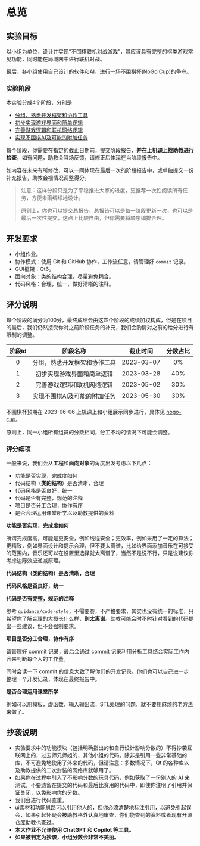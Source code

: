 # 总览

## 实验目标

以小组为单位，设计并实现“不围棋联机对战游戏”，其应该具有完整的棋类游戏常见功能，同时能在局域网中进行联机对战。

最后，各小组使用自己设计的软件和AI，进行一场不围棋杯(NoGo Cup)的争夺。

### 实验阶段

本实验分成4个阶段，分别是
- [分组，熟悉开发框架和协作工具](./2.1-stage0.md)
- [初步实现游戏界面和简单逻辑](./2.2-stage1.md)
- [完善游戏逻辑和联机网络逻辑](./2.3-stage2.md)
- [实现不围棋AI及可能的附加任务](./2.4-stage3.md)

每个阶段，你需要在指定的截止日期前，提交阶段报告，**并在上机课上找助教进行检查**，如有问题，助教会当场反馈，请修正后体现在当阶段报告中。

如内容在未来有所修改，可以一同体现在最后一次的阶段报告中，或单独提交一份补充报告，助教会视情况调整得分。

> 注意：这样分段只是为了平稳推进大家的进度，更推荐一次性阅读所有任务，方便~~未雨绸缪地~~设计。
>
> 原则上，你也可以提交总报告，总报告可以是每一阶段更新一次，也可以是最后一次性提交，这点上比较自由，但你需要将顺序编排合理。

## 开发要求

- 小组作业。
- 协作模式：使用 Git 和 GitHub 协作，工作流任意，请管理好 `commit` 记录。
- GUI框架：Qt6。
- 面向对象：类的结构合理，尽量避免耦合。
- 代码风格：合理，统一，做好清晰的注释。

## 评分说明

每个阶段的满分为100分，最终成绩会由这四个阶段的成绩加权构成，但是在项目的最后，我们仍然接受你对之前阶段任务的补充，我们会酌情对之前的给分进行有限制的调整。

| 阶段id |           阶段名称           |  截止时间  | 分数占比 |
| :----: | :--------------------------: | :--------: | :------: |
|   0    | 分组，熟悉开发框架和协作工具 | 2023-03-07 |    0%    |
|   1    |  初步实现游戏界面和简单逻辑  | 2023-03-28 |   40%    |
|   2    |  完善游戏逻辑和联机网络逻辑  | 2023-05-02 |   30%    |
|   3    | 实现不围棋AI及可能的附加任务 | 2023-05-30 |   30%    |

不围棋杯预期在 2023-06-06 上机课上和小组展示同步进行，具体见 [nogo-cup](3.1-nogo-cup.md)。

原则上，同一小组所有组员的分数相同，分工不均的情况下可能会调整。

### 评分细项

一般来说，我们会从**工程**和**面向对象**的角度出发考虑以下几点：

- 功能是否实现，完成度如何
- 代码结构（**类的结构**）是否清晰，合理
- 代码风格是否良好，统一
- 代码是否有完整，规范的注释
- 项目是否分工合理，协作有序
- 是否合理运用课堂所学以及助教提供的资料

**功能是否实现，完成度如何**

所谓完成度高，可能是更安全，例如线程安全；更效率，例如采用了一定的算法；更精致，例如界面设计和提示合理，但不要太离谱，比如给界面添加音乐在可接受的范围内，音乐还可以在设置里选择就太离谱了，当然不是说不行，只是说建议你考虑边际效应递减原理。

**代码结构（类的结构）是否清晰，合理**

**代码风格是否良好，统一**

**代码是否有完整，规范的注释**

参考 `guidance/code-style`，不需要卷，不严格要求，其实也没有统一的标准，只希望你了解合理的大概长什么样，**别太离谱**。助教可能会时不时针对看到的代码提出一些建议，但不会强制要求。

**项目是否分工合理，协作有序**

请管理好 commit 记录，最后会通过 commit 记录利用分析工具结合实际工作内容来判断每个人的工作量。

同时会读一下 commit 的信息大致了解你们的开发记录。你们也可以自己进一步整理一个开发记录，体现在最终报告中。

**是否合理运用课堂所学**

例如可以用模板，虚函数，输入输出流，STL处理的问题，就不要用麻烦的老方法来做了。

## 抄袭说明

- 实验要求中的功能模块（包括明确指出的和自行设计影响分数的）不得抄袭互联网上的，过去师兄师姐的，其他小组的代码。除非是引用一些非常基础的库，不可避免地使用了外来的代码，但请注意：多数情况下，Qt 的各种库以及助教提供的二次封装的网络库就够用了。
- 如果你在过程中引入了不影响分数的玩具代码，例如获取了一份别人的 AI 来测试，不要遗留在提交的代码和最后比赛用的代码中，即使你注明了引用并保证关闭，以免影响你的分数。
- 我们会进行代码查重。
- ui素材和功能思路可以引用他人的，但你必须清楚地标注引用，以避免引起误会，如果引起怀疑会被助教格外认真地审查，你们能查到的资料或者现有开源仓库助教也查过。
- **本大作业不允许使用 ChatGPT 和 Copilot 等工具。**
- **如果被判定为抄袭，小组分数会非常不美丽。**
